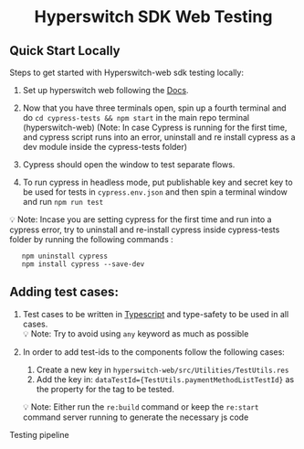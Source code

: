 <h1 align="center">Hyperswitch SDK Web Testing</h1>

## Quick Start Locally

Steps to get started with Hyperswitch-web sdk testing locally:

1. Set up hyperswitch web following the [Docs](https://github.com/juspay/hyperswitch-web?tab=readme-ov-file#hyperswitch-unified-checkout).

2. Now that you have three terminals open, spin up a fourth terminal and do `cd cypress-tests && npm start` in the main repo terminal (hyperswitch-web)
   (Note: In case Cypress is running for the first time, and cypress script runs into an error, uninstall and re install cypress as a dev module inside the cypress-tests folder)

3. Cypress should open the window to test separate flows.

4. To run cypress in headless mode, put publishable key and secret key to be used for tests in `cypress.env.json` and then spin a terminal window and run `npm run test`

💡 Note: Incase you are setting cypress for the first time and run into a cypress error, try to uninstall and re-install cypress inside cypress-tests folder by running the following commands :

```
   npm uninstall cypress
   npm install cypress --save-dev
```

## Adding test cases:

1. Test cases to be written in [Typescript](https://www.typescriptlang.org/) and type-safety to be used in all cases.<br/>
   💡 Note: Try to avoid using `any` keyword as much as possible

2. In order to add test-ids to the components follow the following cases:

   1. Create a new key in `hyperswitch-web/src/Utilities/TestUtils.res`
   2. Add the key in: `dataTestId={TestUtils.paymentMethodListTestId}` as the property for the tag to be tested.

   💡 Note: Either run the `re:build` command or keep the `re:start` command server running to generate the necessary js code

Testing pipeline
